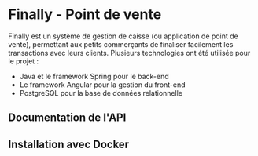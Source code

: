 # Finally - Point de vente
Finally est un système de gestion de caisse (ou application de point de vente), permettant aux petits commerçants de finaliser facilement les transactions avec leurs clients. Plusieurs technologies ont été utilisée pour le projet : <br>
- Java et le framework Spring pour le back-end
- Le framework Angular pour la gestion du front-end
- PostgreSQL pour la base de données relationnelle

## Documentation de l'API

## Installation avec Docker


